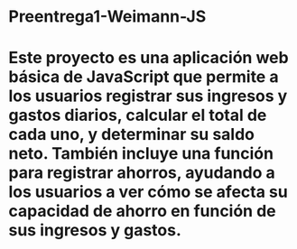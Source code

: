 # Preentrega1-Weimann-JS
# Este proyecto es una aplicación web básica de JavaScript que permite a los usuarios registrar sus ingresos y gastos diarios, calcular el total de cada uno, y determinar su saldo neto. También incluye una función para registrar ahorros, ayudando a los usuarios a ver cómo se afecta su capacidad de ahorro en función de sus ingresos y gastos.
